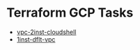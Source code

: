 # Terraform GCP Tasks

- [vpc-2inst-cloudshell](task-001-vpc-2inst-cloudshell)
- [1inst-dflt-vpc](task-002-1inst-dflt-vpc)